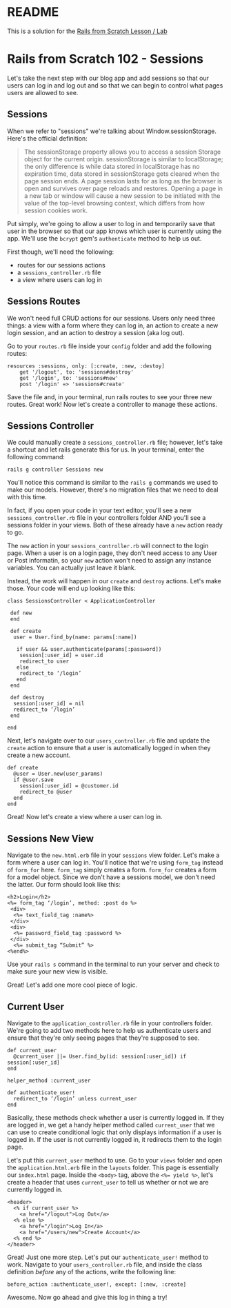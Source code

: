 # README

This is a solution for the [Rails from Scratch Lesson / Lab](https://git.generalassemb.ly/wdi-nyc-bananas/rails_from_scratch_101)

# Rails from Scratch 102 - Sessions
Let's take the next step with our blog app and add sessions so that our users can log in and log out and so that we can begin to control what pages users are allowed to see.

## Sessions
When we refer to "sessions" we're talking about Window.sessionStorage. Here's the official definition:

> The sessionStorage property allows you to access a session Storage object for the current origin. sessionStorage is similar to localStorage; the only difference is while data stored in localStorage has no expiration time, data stored in sessionStorage gets cleared when the page session ends. A page session lasts for as long as the browser is open and survives over page reloads and restores. Opening a page in a new tab or window will cause a new session to be initiated with the value of the top-level browsing context, which differs from how session cookies work.

Put simply, we're going to allow a user to log in and temporarily save that user in the browser so that our app knows which user is currently using the app. We'll use the `bcrypt` gem's `authenticate` method to help us out.

First though, we'll need the following:
- routes for our sessions actions
- a `sessions_controller.rb` file
- a view where users can log in

## Sessions Routes
We won't need full CRUD actions for our sessions. Users only need three things: a view with a form where they can log in, an action to create a new login session, and an action to destroy a session (aka log out).

Go to your `routes.rb` file inside your `config` folder and add the following routes:

```
resources :sessions, only: [:create, :new, :destoy]
    get '/logout', to: 'sessions#destroy'
    get '/login', to: 'sessions#new'
    post '/login' => 'sessions#create'
```

Save the file and, in your terminal, run rails routes to see your three new routes. Great work! Now let's create a controller to manage these actions.

## Sessions Controller
We could manually create a `sessions_controller.rb` file; however, let's take a shortcut and let rails generate this for us. In your terminal, enter the following command:

```
rails g controller Sessions new 
```

You'll notice this command is similar to the `rails g` commands we used to make our models. However, there's no migration files that we need to deal with this time.

In fact, if you open your code in your text editor, you'll see a new `sessions_controller.rb` file in your controllers folder AND you'll see a sessions folder in your views. Both of these already have a `new` action ready to go.

The `new` action in your `sessions_controller.rb` will connect to the login page. When a user is on a login page, they don't need access to any User or Post informatin, so your `new` action won't need to assign any instance variables. You can actually just leave it blank.

Instead, the work will happen in our `create` and `destroy` actions. Let's make those. Your code will end up looking like this:

```
class SessionsController < ApplicationController

 def new
 end
 
 def create
  user = User.find_by(name: params[:name])
 
   if user && user.authenticate(params[:password])
    session[:user_id] = user.id
    redirect_to user
   else
    redirect_to ‘/login’
   end
 end
  
 def destroy
  session[:user_id] = nil
  redirect_to ‘/login’
 end
 
end
```

Next, let's navigate over to our `users_controller.rb` file and update the `create` action to ensure that a user is automatically logged in when they create a new account.

```
def create
  @user = User.new(user_params)
  if @user.save
    session[:user_id] = @customer.id
    redirect_to @user
  end
end
```

Great! Now let's create a view where a user can log in.

## Sessions New View
Navigate to the `new.html.erb` file in your `sessions` view folder. Let's make a form where a user can log in. You'll notice that we're using `form_tag` instead of `form_for` here. `form_tag` simply creates a form. `form_for` creates a form for a model object. Since we don't have a sessions model, we don't need the latter. Our form should look like this:

```
<h2>Login</h2>
<%= form_tag ‘/login’, method: :post do %>
 <div>
  <%= text_field_tag :name%>
 </div>
 <div>
  <%= password_field_tag :password %>
 </div>
  <%= submit_tag “Submit” %>
<%end%>
```

Use your `rails s` command in the terminal to run your server and check to make sure your new view is visible. 

Great! Let's add one more cool piece of logic.

## Current User
Navigate to the `application_controller.rb` file in your controllers folder. We're going to add two methods here to help us authenticate users and ensure that they're only seeing pages that they're supposed to see.

```
def current_user 
  @current_user ||= User.find_by(id: session[:user_id]) if session[:user_id] 
end 

helper_method :current_user

def authenticate_user! 
  redirect_to ‘/login’ unless current_user 
end
```
Basically, these methods check whether a user is currently logged in. If they are logged in, we get a handy helper method called `current_user` that we can use to create conditional logic that only displays information if a user is logged in. If the user is not currently logged in, it redirects them to the login page.

Let's put this `current_user` method to use. Go to your `views` folder and open the `application.html.erb` file in the `layouts` folder. This page is essentially our `index.html` page. Inside the `<body>` tag, above the `<%= yield %>`, let's create a header that uses `current_user` to tell us whether or not we are currently logged in.

```
<header>
  <% if current_user %>
    <a href="/logout">Log Out</a>
  <% else %>
    <a href="/login">Log In</a>
    <a href="/users/new">Create Account</a>
  <% end %>
</header>
```

Great! Just one more step. Let's put our `authenticate_user!` method to work. Navigate to your `users_controller.rb` file, and inside the class definition *before* any of the actions, write the following line:

```
before_action :authenticate_user!, except: [:new, :create]
```

Awesome. Now go ahead and give this log in thing a try!

